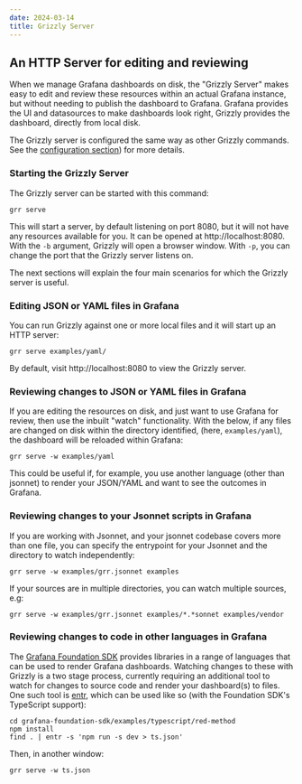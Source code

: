 ```yaml
---
date: 2024-03-14
title: Grizzly Server
---
```

## An HTTP Server for editing and reviewing
When we manage Grafana dashboards on disk, the "Grizzly Server" makes easy to
edit and review these resources within an actual Grafana instance, but without
needing to publish the dashboard to Grafana. Grafana provides the UI and datasources
to make dashboards look right, Grizzly provides the dashboard, directly from
local disk.

The Grizzly server is configured the same way as other Grizzly commands. See
the [configuration section](../configuration)) for more details.

### Starting the Grizzly Server
The Grizzly server can be started with this command:

```
grr serve
```

This will start a server, by default listening on port 8080, but it will not have any resources available
for you. It can be opened at http://localhost:8080. With the `-b` argument, Grizzly will open a browser
window. With `-p`, you can change the port that the Grizzly server listens on.

The next sections will explain the four main scenarios for which the Grizzly server is useful.

### Editing JSON or YAML files in Grafana
You can run Grizzly against one or more local files and it will start up an
HTTP server:

```
grr serve examples/yaml/
```

By default, visit http://localhost:8080 to view the Grizzly server.

### Reviewing changes to JSON or YAML files in Grafana
If you are editing the resources on disk, and just want to use Grafana for review, then use the inbuilt
"watch" functionality. With the below, if any files are changed on disk within the directory identified,
(here, `examples/yaml`), the dashboard will be reloaded within Grafana:

```
grr serve -w examples/yaml
```

This could be useful if, for example, you use another language (other than jsonnet) to render your
JSON/YAML and want to see the outcomes in Grafana.

### Reviewing changes to your Jsonnet scripts in Grafana
If you are working with Jsonnet, and your jsonnet codebase covers more than one file, you can specify
the entrypoint for your Jsonnet and the directory to watch independently:

```
grr serve -w examples/grr.jsonnet examples
```

If your sources are in multiple directories, you can watch multiple sources, e.g:

```
grr serve -w examples/grr.jsonnet examples/*.*sonnet examples/vendor
```

### Reviewing changes to code in other languages in Grafana
The [Grafana Foundation SDK](https://github.com/grafana/grafana-foundation-sdk) provides libraries in a
range of languages that can be used to render Grafana dashboards. Watching changes to these with Grizzly
is a two stage process, currently requiring an additional tool to watch for changes to source code and
render your dashboard(s) to files. One such tool is [entr](https://github.com/eradman/entr), which can be
used like so (with the Foundation SDK's TypeScript support):

```
cd grafana-foundation-sdk/examples/typescript/red-method
npm install
find . | entr -s 'npm run -s dev > ts.json'
```
Then, in another window:
```
grr serve -w ts.json
```
